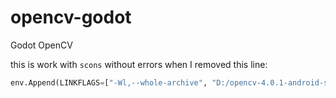 # opencv-godot
Godot OpenCV



this is work with `scons` without errors when I removed this line:
```python
env.Append(LINKFLAGS=["-Wl,--whole-archive", "D:/opencv-4.0.1-android-sdk/OpenCV-android-sdk/sdk/native/3rdparty/libs/arm64-v8a/liblibwebp.a", "-Wl,--no-whole-archive"])
```
